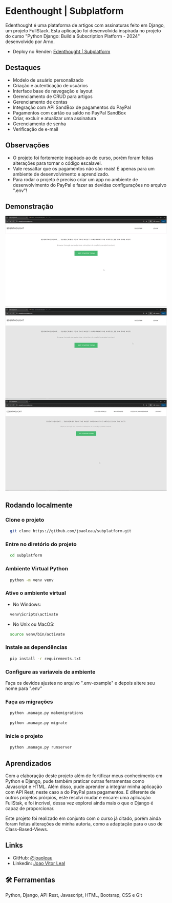
# Edenthought | Subplatform

Edenthought é uma plataforma de artigos com assinaturas feito em Django, um projeto FullStack. Esta aplicação foi desenvolvida inspirada no projeto do curso "Python Django: Build a Subscription Platform - 2024" desenvolvido por Arno.

- Deploy no Render: [Edenthought | Subplatform](https://subplatform.onrender.com)

## Destaques

- Modelo de usuário personalizado
- Criação e autenticação de usuários
- Interface base de navegação e layout
- Gerenciamento de CRUD para artigos
- Gerenciamento de contas
- Integração com API SandBox de pagamentos do PayPal 
- Pagamentos com cartão ou saldo no PayPal SandBox
- Criar, excluir e atualizar uma assinatura
- Gerenciamento de senha
- Verificação de e-mail


## Observações

- O projeto foi fortemente inspirado ao do curso, porém foram feitas alterações para tornar o código escalavel.
- Vale ressaltar que os pagamentos não são reais! É apenas para um ambiente de desenvolvimento e aprendizado.
- Para rodar o projeto é preciso criar um app no ambiente de desenvolvimento do PayPal e fazer as devidas configurações no arquivo ".env"!


## Demonstração

<img src="assets/LoginRegister-Gif.gif">
<img src="assets/RecuperandoSenha-Gif.gif">
<img src="assets/Assinando-Gif.gif">


## Rodando localmente

### Clone o projeto

```bash
  git clone https://github.com/joaoleau/subplatform.git
```

### Entre no diretório do projeto

```bash
  cd subplatform
```

### Ambiente Virtual Python

```bash
  python -m venv venv
```

### Ative o ambiente virtual
- No Windows:
```bash
  venv\Scripts\activate
```

- No Unix ou MacOS:
```bash
  source venv/bin/activate
```

### Instale as dependências

```bash
  pip install -r requirements.txt
```

### Configure as variaveis de ambiente
Faça os devidos ajustes no arquivo ".env-example" e depois altere seu nome para ".env"

### Faça as migrações

```bash
  python .manage.py makemigrations
```

```bash
  python .manage.py migrate
```

### Inicie o projeto

```bash
  python .manage.py runserver
```


## Aprendizados

Com a elaboração deste projeto além de fortificar meus conhecimento em Python e Django, pude também praticar outras ferramentas como Javascript e HTML. Além disso, pude aprender a integrar minha aplicação com API Rest, neste caso a do PayPal para pagamentos. E diferente de outros projetos prórpios, este resolvi mudar e encarei uma aplicação FullStak, e foi incrível, dessa vez explorei ainda mais o que o Django é capaz de proporcionar.

Este projeto foi realizado em conjunto com o curso já citado, porém ainda foram feitas alterações de minha autoria, como a adaptação para o uso de Class-Based-Views.

## Links

- GitHub: [@joaoleau](https://www.github.com/joaoleau)
- Linkedin: [Joao Vitor Leal](https://www.linkedin.com/in/joaolealc/)

## 🛠 Ferramentas
Python, Django, API Rest, Javascript, HTML, Bootsrap, CSS e Git

